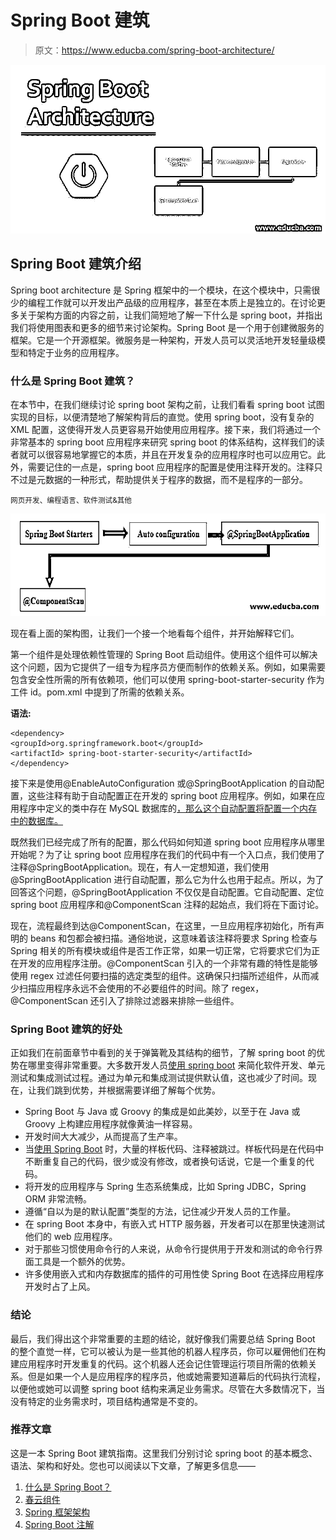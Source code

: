 # Spring Boot 建筑

> 原文：<https://www.educba.com/spring-boot-architecture/>

![Spring Boot Architecture](img/d3f5bc51da1a7ea3ff242fa7ac331eb1.png)



## **Spring Boot 建筑介绍**

Spring boot architecture 是 Spring 框架中的一个模块，在这个模块中，只需很少的编程工作就可以开发出产品级的应用程序，甚至在本质上是独立的。在讨论更多关于架构方面的内容之前，让我们简短地了解一下什么是 spring boot，并指出我们将使用图表和更多的细节来讨论架构。Spring Boot 是一个用于创建微服务的框架。它是一个开源框架。微服务是一种架构，开发人员可以灵活地开发轻量级模型和特定于业务的应用程序。

### 什么是 Spring Boot 建筑？

在本节中，在我们继续讨论 spring boot 架构之前，让我们看看 spring boot 试图实现的目标，以便清楚地了解架构背后的直觉。使用 spring boot，没有复杂的 XML 配置，这使得开发人员更容易开始使用应用程序。接下来，我们将通过一个非常基本的 spring boot 应用程序来研究 spring boot 的体系结构，这样我们的读者就可以很容易地掌握它的本质，并且在开发复杂的应用程序时也可以应用它。此外，需要记住的一点是，spring boot 应用程序的配置是使用注释开发的。注释只不过是元数据的一种形式，帮助提供关于程序的数据，而不是程序的一部分。

<small>网页开发、编程语言、软件测试&其他</small>

![What is Spring Boot Architecture](img/32644c38b3521e6cc5927754938ef188.png)



现在看上面的架构图，让我们一个接一个地看每个组件，并开始解释它们。

第一个组件是处理依赖性管理的 Spring Boot 启动组件。使用这个组件可以解决这个问题，因为它提供了一组专为程序员方便而制作的依赖关系。例如，如果需要包含安全性所需的所有依赖项，他们可以使用 spring-boot-starter-security 作为工件 id。pom.xml 中提到了所需的依赖关系。

**语法:**

```
<dependency>
<groupId>org.springframework.boot</groupId>
<artifactId> spring-boot-starter-security</artifactId>
</dependency>
```

接下来是使用@EnableAutoConfiguration 或@SpringBootApplication 的自动配置，这些注释有助于自动配置正在开发的 spring boot 应用程序。例如，如果在应用程序中定义的类中存在 MySQL 数据库的[，那么这个自动配置将配置一个内存中的数据库。](https://www.educba.com/what-is-mysql-database/)

既然我们已经完成了所有的配置，那么代码如何知道 spring boot 应用程序从哪里开始呢？为了让 spring boot 应用程序在我们的代码中有一个入口点，我们使用了注释@SpringBootApplication。现在，有人一定想知道，我们使用@SpringBootApplication 进行自动配置，那么它为什么也用于起点。所以，为了回答这个问题，@SpringBootApplication 不仅仅是自动配置。它自动配置、定位 spring boot 应用程序和@ComponentScan 注释的起始点，我们将在下面讨论。

现在，流程最终到达@ComponentScan，在这里，一旦应用程序初始化，所有声明的 beans 和包都会被扫描。通俗地说，这意味着该注释将要求 Spring 检查与 Spring 相关的所有模块或组件是否工作正常，如果一切正常，它将要求它们为正在开发的应用程序注册。@ComponentScan 引入的一个非常有趣的特性是能够使用 regex 过滤任何要扫描的选定类型的组件。这确保只扫描所述组件，从而减少扫描应用程序永远不会使用的不必要组件的时间。除了 regex，@ComponentScan 还引入了排除过滤器来排除一些组件。

### Spring Boot 建筑的好处

正如我们在前面章节中看到的关于弹簧靴及其结构的细节，了解 spring boot 的优势在哪里变得非常重要。大多数开发人员[使用 spring boot](https://www.educba.com/spring-boot-feature/) 来简化软件开发、单元测试和集成测试过程。通过为单元和集成测试提供默认值，这也减少了时间。现在，让我们跳到优势，并根据需要详细了解每个优势。

*   Spring Boot 与 Java 或 Groovy 的集成是如此美妙，以至于在 Java 或 Groovy 上构建应用程序就像黄油一样容易。
*   开发时间大大减少，从而提高了生产率。
*   当[使用 Spring Boot](https://www.educba.com/spring-boot-versions/) 时，大量的样板代码、注释被跳过。样板代码是在代码中不断重复自己的代码，很少或没有修改，或者换句话说，它是一个重复的代码。
*   将开发的应用程序与 Spring 生态系统集成，比如 Spring JDBC，Spring ORM 非常流畅。
*   遵循“自以为是的默认配置”类型的方法，记住减少开发人员的工作量。
*   在 spring Boot 本身中，有嵌入式 HTTP 服务器，开发者可以在那里快速测试他们的 web 应用程序。
*   对于那些习惯使用命令行的人来说，从命令行提供用于开发和测试的命令行界面工具是一个额外的优势。
*   许多使用嵌入式和内存数据库的插件的可用性使 Spring Boot 在选择应用程序开发时占了上风。

### 结论

最后，我们得出这个非常重要的主题的结论，就好像我们需要总结 Spring Boot 的整个直觉一样，它可以被认为是一些其他的机器人程序员，你可以雇佣他们在构建应用程序时开发重复的代码。这个机器人还会记住管理运行项目所需的依赖关系。但是如果一个人是应用程序的程序员，他或她需要知道幕后的代码执行流程，以便他或她可以调整 spring boot 结构来满足业务需求。尽管在大多数情况下，当没有特定的业务需求时，项目结构通常是不变的。

### 推荐文章

这是一本 Spring Boot 建筑指南。这里我们分别讨论 spring boot 的基本概念、语法、架构和好处。您也可以阅读以下文章，了解更多信息——

1.  [什么是 Spring Boot？](https://www.educba.com/what-is-spring-boot/)
2.  [春云组件](https://www.educba.com/spring-cloud-components/)
3.  [Spring 框架架构](https://www.educba.com/spring-architecture/)
4.  [Spring Boot 注解](https://www.educba.com/spring-boot-annotations/)





